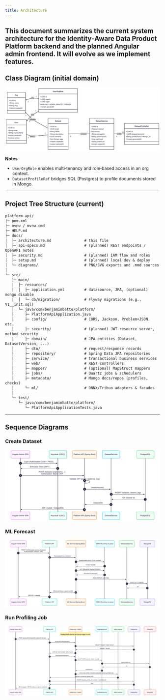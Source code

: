 ```yaml
---
title: Architecture
---
```


This document summarizes the current system architecture for the **Identity‑Aware Data Product Platform** backend and the planned Angular admin frontend. It will evolve as we implement features.
---

## Class Diagram (initial domain)

![Domain Class Diagram](diagrams/domain.png)

**Notes**

* `UserOrgRole` enables multi‑tenancy and role‑based access in an org context.
* `DatasetProfileRef` bridges SQL (Postgres) to profile documents stored in Mongo.

---

## Project Tree Structure (current)

```text
platform-api/
├─ pom.xml
├─ mvnw / mvnw.cmd
├─ HELP.md
├─ docs/
│  ├─ architecture.md               # this file
│  ├─ api-specs.md                  # (planned) REST endpoints / OpenAPI notes
│  ├─ security.md                   # (planned) IAM flow and roles
│  ├─ setup.md                      # (planned) local dev & deploy
│  └─ diagrams/                     # PNG/SVG exports and .mmd sources
│
└─ src/
   ├─ main/
   │  ├─ resources/
   │  │  ├─ application.yml         # datasource, JPA, (optional) mongo disable
   │  │  └─ db/migration/           # Flyway migrations (e.g., V1__init.sql)
   │  └─ java/com/benjaminbatte/platform/
   │     ├─ PlatformApiApplication.java
   │     ├─ config/                 # CORS, Jackson, Problem+JSON, etc.
   │     ├─ security/               # (planned) JWT resource server, method security
   │     ├─ domain/                 # JPA entities (Dataset, DatasetVersion, ...)
   │     ├─ dto/                    # request/response records
   │     ├─ repository/             # Spring Data JPA repositories
   │     ├─ service/                # transactional business services
   │     ├─ web/                    # REST controllers
   │     ├─ mapper/                 # (optional) MapStruct mappers
   │     ├─ jobs/                   # Quartz jobs & schedulers
   │     ├─ metadata/               # Mongo docs/repos (profiles, checks)
   │     └─ ml/                     # ONNX/Tribuo adapters & facades
   │
   └─ test/
      └─ java/com/benjaminbatte/platform/
         └─ PlatformApiApplicationTests.java
```

---

## Sequence Diagrams

### Create Dataset

![Create Dataset Sequence](diagrams/create_dataset.png)

### ML Forecast

![ML Forecast Sequence](diagrams/ml_forecast.png)

### Run Profiling Job

![Run Profiling Job Sequence](diagrams/run_profilling_job.png)


